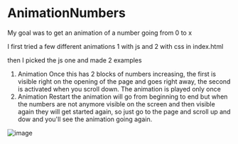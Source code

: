 # AnimationNumbers

My goal was to get an animation of a number going from 0 to x

I first tried a few different animations 1 with js and 2 with css
in index.html

then I picked the js one and made 2 examples
1) Animation Once 
this has 2 blocks of numbers increasing, the first is visible right on the opening of the page and goes right away, the second is activated when you scroll down. The animation is played only once
2) Animation Restart
the animation will go from beginning to end but when the numbers are not anymore visible on the screen and then visible again they will get started again, so just go to the page and scroll up and dow and you'll see the animation going again.

![image](https://user-images.githubusercontent.com/22336407/140591274-79464031-f697-4dcf-a5aa-8527bc6fc68c.png)
